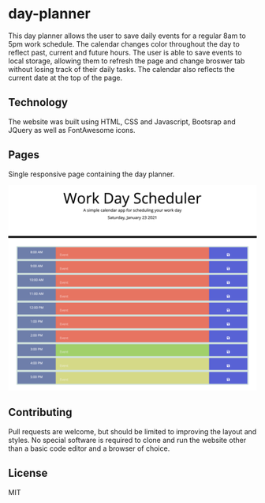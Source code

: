 # day-planner
This day planner allows the user to save daily events for a regular 8am to 5pm work schedule. The calendar changes color throughout the day to reflect past, current and future hours. The user is able to save events to local storage, allowing them to refresh the page and change broswer tab without losing track of their daily tasks. The calendar also reflects the current date at the top of the page. 

## Technology

The website was built using HTML, CSS and Javascript, Bootsrap and JQuery as well as FontAwesome icons.

## Pages

Single responsive page containing the day planner.

![day planner demo](WDdemo.png)

## Contributing

Pull requests are welcome, but should be limited to improving the layout and styles. No special software is required to clone and run the website other than a basic code editor and a browser of choice. 

## License

MIT
